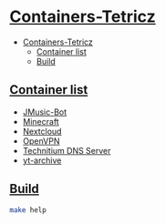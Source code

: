 # [Containers-Tetricz](#containers-tetricz)

- [Containers-Tetricz](#containers-tetricz)
  - [Container list](#container-list)
  - [Build](#build)

## [Container list](#container-list)

- [JMusic-Bot](jmusic-bot/)
- [Minecraft](minecraft/)
- [Nextcloud](nextcloud/)
- [OpenVPN](openvpn/)
- [Technitium DNS Server](technitium/)
- [yt-archive](yt-archive/)

## [Build](#build)

```bash
make help
```
